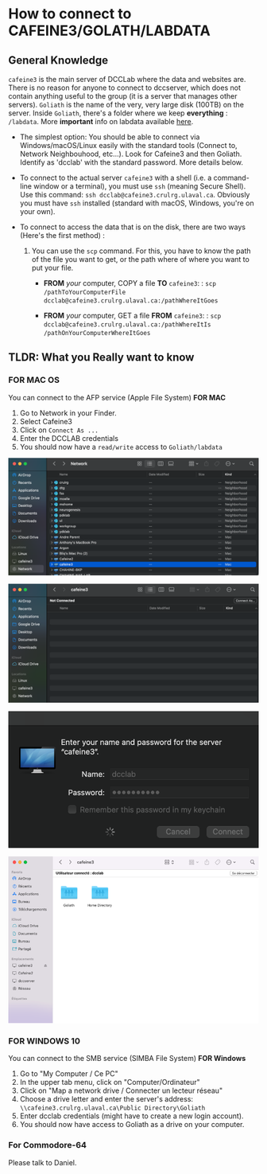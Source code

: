 # How to connect to CAFEINE3/GOLATH/LABDATA

## General Knowledge

`cafeine3` is the main server of DCCLab where the data and websites are. There is no reason for anyone to connect to dccserver, which does not contain anything useful to the group (it is a server that manages other servers). `Goliath` is the name of the very, very large disk (100TB) on the server. Inside `Goliath`, there's a folder where we keep **everything** : `/labdata`. More **important** info on labdata available [here](HOWTO-labdata.md).

- The simplest option: You should be able to connect via Windows/macOS/Linux easily with the standard tools (Connect to, Network Neighbouhood, etc...). Look for Cafeine3 and then Goliath.  Identify as 'dcclab' with the standard password. More details below.

- To connect to the actual server `cafeine3` with a shell (i.e. a command-line window or a terminal), you must use `ssh` (meaning Secure Shell). Use this command: `ssh dcclab@cafeine3.crulrg.ulaval.ca`.  Obviously you must have `ssh` installed (standard with macOS, Windows, you're on your own).

- To connect to access the data that is on the disk, there are two ways (Here's the first method) :

    1. You can use the `scp` command. For this, you have to know the path of the file you want to get, or the path where of where you want to put your file.

        - **FROM** *your* computer, COPY a file **TO** `cafeine3`: :  `scp /pathToYourComputerFile dcclab@cafeine3.crulrg.ulaval.ca:/pathWhereItGoes`

        - **FROM** *your* computer, GET a file **FROM** `cafeine3`: :  `scp dcclab@cafeine3.crulrg.ulaval.ca:/pathWhereItIs /pathOnYourComputerWhereItGoes `

## TLDR: What you Really want to know

### FOR MAC OS

You can connect to the AFP service (Apple File System) **FOR MAC**

1. Go to Network in your Finder.
2. Select Cafeine3
3. Click on `Connect As ...`
4. Enter the DCCLAB credentials
5. You should now have a `read/write` access to `Goliath/labdata`

![cafeine3_1](https://raw.githubusercontent.com/DCC-Lab/Documentation/master/HOWTO/HOWTO-GitHub.assets/cafeine3_1.png)

![cafeine3_2](https://raw.githubusercontent.com/DCC-Lab/Documentation/master/HOWTO/HOWTO-GitHub.assets/cafeine3_2.png)

![cafeine3_3](https://raw.githubusercontent.com/DCC-Lab/Documentation/master/HOWTO/HOWTO-GitHub.assets/cafeine3_3.png)

![cafeine3_4](https://raw.githubusercontent.com/DCC-Lab/Documentation/master/HOWTO/HOWTO-GitHub.assets/cafeine3_4.png)

### FOR WINDOWS 10

You can connect to the SMB service (SIMBA File System) **FOR Windows**

1. Go to "My Computer / Ce PC"
2. In the upper tab menu, click on "Computer/Ordinateur"
3. Click on "Map a network drive / Connecter un lecteur réseau"
4. Choose a drive letter and enter the server's address: `\\cafeine3.crulrg.ulaval.ca\Public Directory\Goliath`
5. Enter dcclab credentials (might have to create a new login account).
6. You should now have access to Goliath as a drive on your computer.

### For Commodore-64

Please talk to Daniel.
